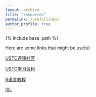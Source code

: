 ```yaml
---
layout: archive
title: "resources"
permalink: /usefullinks/
author_profile: true
---
```

{% include base_path %}

Here are some links that might be useful.

[USTC评课社区](https://icourse.club/user/7338)

[USTC学习资料](https://www.zhangjy9610.me/USTCdata.html)

[R语言教程](https://www.math.pku.edu.cn/teachers/lidf/docs/Rbook/html/_Rbook/index.html)

[ISL](https://static1.squarespace.com/static/5ff2adbe3fe4fe33db902812/t/6062a083acbfe82c7195b27d/1617076404560/ISLR%2BSeventh%2BPrinting.pdf)
